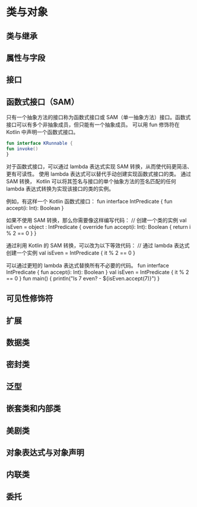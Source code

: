 # 类与对象

## 类与继承

## 属性与字段

## 接口

## 函数式接口（SAM）
只有⼀个抽象⽅法的接⼝称为函数式接⼝或 SAM（单⼀抽象⽅法）接⼝。函数式接⼝可以有多个⾮抽象成员，但只能有⼀个抽象成员。
可以⽤ fun 修饰符在 Kotlin 中声明⼀个函数式接⼝。
```kotlin
fun interface KRunnable {
fun invoke()
}
```

对于函数式接⼝，可以通过 lambda 表达式实现 SAM 转换，从⽽使代码更简洁、更有可读性。
使⽤ lambda 表达式可以替代⼿动创建实现函数式接⼝的类。 通过 SAM 转换， Kotlin 可以将其签名与接⼝的单个抽象⽅法的签名匹配的任何 lambda 表达式转换为实现该接⼝的类的实例。

例如，有这样⼀个 Kotlin 函数式接⼝：
fun interface IntPredicate {
fun accept(i: Int): Boolean
}

如果不使⽤ SAM 转换，那么你需要像这样编写代码：
// 创建⼀个类的实例
val isEven = object : IntPredicate {
override fun accept(i: Int): Boolean {
return i % 2 == 0
}
}

通过利⽤ Kotlin 的 SAM 转换，可以改为以下等效代码：
// 通过 lambda 表达式创建⼀个实例
val isEven = IntPredicate { it % 2 == 0 }

可以通过更短的 lambda 表达式替换所有不必要的代码。
fun interface IntPredicate {
fun accept(i: Int): Boolean
}
val isEven = IntPredicate { it % 2 == 0 }
fun main() {
println("Is 7 even? - ${isEven.accept(7)}")
}

## 可见性修饰符

## 扩展

## 数据类

## 密封类

## 泛型

## 嵌套类和内部类

## 美剧类

## 对象表达式与对象声明

## 内联类

## 委托